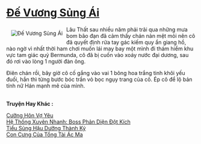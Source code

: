 <a href="https://utruyen.com/truyen/de-vuong-sung-ai/19180/" title="Đế Vương Sủng Ái"><h1>Đế Vương Sủng Ái</h1></a><div style="display:table"><img align="right" style="float: left; padding: 10px;" src="https://utruyen.com/images/story/200x260/de-vuong-sung-ai.jpg" alt="Đế Vương Sủng Ái">Lâu Thất sau nhiều năm phải trãi qua những mưa bom bão đạn đã cảm thấy chán nản mệt mỏi nên cô đã quyết định rửa tay gác kiếm quy ẩn giang hồ, nào ngờ vì nhất thời ham chơi muốn lái may bay một mình đi thám hiểm khu vực tam giác quỷ Bermunda, cô đã bị cuốn vào xoáy nước đại dương, sau đó rơi vào lòng 1 người đàn ông.<p></p>Điên chán rồi, bây giờ cô cố gắng vào vai 1 bông hoa trắng tinh khôi yếu đuối, hắn thì từng bước bóc trần vỏ bọc ngụy trang của cô. Ép cô để lộ bản tính nữ Hán mạnh mẽ của mình.</div><p><br><b>Truyện Hay Khác :</b></p><a href="https://utruyen.com/truyen/cuong-hon-vo-yeu/19174/" alt="Cưỡng Hôn Vợ Yêu">Cưỡng Hôn Vợ Yêu</a><br/><a href="https://github.com/quanluxury/ngontinhhot/tree/master/truyenhay/17449/" alt="Hệ Thống Xuyên Nhanh: Boss Phản Diện Đột Kích">Hệ Thống Xuyên Nhanh: Boss Phản Diện Đột Kích</a><br/><a href="https://truyenngontinhay.wordpress.com/2019/10/03/tieu-sung-hau-duong-thanh-ky/" alt="Tiểu Sủng Hậu Dưỡng Thành Ký">Tiểu Sủng Hậu Dưỡng Thành Ký</a><br/><a href="https://github.com/quanluxury/ngontinhhot/tree/master/truyenhay/19175/" alt="Con Cưng Của Tổng Tài Ác Ma">Con Cưng Của Tổng Tài Ác Ma</a><br/>